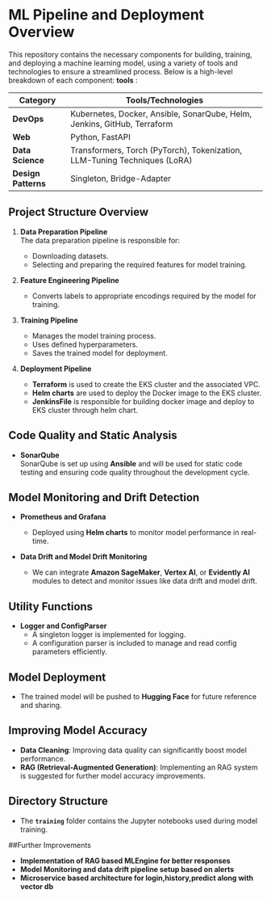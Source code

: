 # ML Pipeline and Deployment Overview

This repository contains the necessary components for building, training, and deploying a machine learning model, using a variety of tools and technologies to ensure a streamlined process. Below is a high-level breakdown of each component:
**tools** :




| **Category**       | **Tools/Technologies**                                                                 |
|--------------------|----------------------------------------------------------------------------------------|
| **DevOps**          | Kubernetes, Docker, Ansible, SonarQube, Helm, Jenkins, GitHub, Terraform                |
| **Web**             | Python, FastAPI                                                                        |
| **Data Science**    | Transformers, Torch (PyTorch), Tokenization, LLM-Tuning Techniques (LoRA)               |
| **Design Patterns** | Singleton, Bridge-Adapter                                                              |



## Project Structure Overview

1. **Data Preparation Pipeline**  
   The data preparation pipeline is responsible for:
   - Downloading datasets.
   - Selecting and preparing the required features for model training.

2. **Feature Engineering Pipeline**  
   - Converts labels to appropriate encodings required by the model for training.

3. **Training Pipeline**  
   - Manages the model training process.
   - Uses defined hyperparameters.
   - Saves the trained model for deployment.

4. **Deployment Pipeline**  
   - **Terraform** is used to create the EKS cluster and the associated VPC.
   - **Helm charts** are used to deploy the Docker image to the EKS cluster.
   - **JenkinsFile** is responsible for building docker image and deploy to EKS cluster through helm chart.

## Code Quality and Static Analysis

- **SonarQube**  
  SonarQube is set up using **Ansible** and will be used for static code testing and ensuring code quality throughout the development cycle.

## Model Monitoring and Drift Detection

- **Prometheus and Grafana**  
  - Deployed using **Helm charts** to monitor model performance in real-time.
  
- **Data Drift and Model Drift Monitoring**  
  - We can integrate **Amazon SageMaker**, **Vertex AI**, or **Evidently AI** modules to detect and monitor issues like data drift and model drift.

## Utility Functions

- **Logger and ConfigParser**  
  - A singleton logger is implemented for logging.
  - A configuration parser is included to manage and read config parameters efficiently.

## Model Deployment

- The trained model will be pushed to **Hugging Face** for future reference and sharing.

## Improving Model Accuracy

- **Data Cleaning**: Improving data quality can significantly boost model performance.
- **RAG (Retrieval-Augmented Generation)**: Implementing an RAG system is suggested for further model accuracy improvements.

## Directory Structure

- The **`training`** folder contains the Jupyter notebooks used during model training.

##Further Improvements
- **Implementation of RAG based MLEngine for better responses**
- **Model Monitoring and data drift pipeline setup based on alerts**
- **Microservice based architecture for login,history,predict along with vector db**

